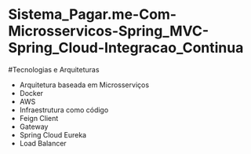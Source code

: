 # Sistema_Pagar.me-Com-Microsservicos-Spring_MVC-Spring_Cloud-Integracao_Continua

#Tecnologias e Arquiteturas

<ul>
  <li>Arquitetura baseada em Microsserviços</li>
  <li>Docker</li>
  <li>AWS</li>
  <li>Infraestrutura como código</li>
 <li>Feign Client</li>
 <li>Gateway</li>
 <li> Spring Cloud Eureka</li>
 <li>Load Balancer</li> 
</ul>
